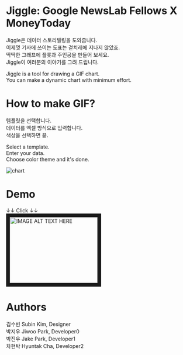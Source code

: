 # Jiggle: Google NewsLab Fellows X MoneyToday
Jiggle은 데이터 스토리텔링을 도와줍니다.  
이제껏 기사에 쓰이는 도표는 겉치레에 지나지 않았죠.  
딱딱한 그래프에 플롯과 주인공을 만들어 보세요.  
Jiggle이 여러분의 이야기를 그려 드립니다.  
  
Jiggle is a tool for drawing a GIF chart.  
You can make a dynamic chart with minimum effort.  
  
# How to make GIF?
템플릿을 선택합니다.  
데이터를 엑셀 방식으로 입력합니다.  
색상을 선택하면 끝.  
  
Select a template.  
Enter your data.  
Choose color theme and it's done.  
  
![chart](https://i.imgur.com/omdegPu.gif)

# Demo
↓↓ Click ↓↓  
<a href="http://www.youtube.com/watch?feature=player_embedded&v=Pc06_NhQT14
" target="_blank"><img src="http://img.youtube.com/vi/Pc06_NhQT14/0.jpg" 
alt="IMAGE ALT TEXT HERE" width="240" height="180" border="10" /></a>

# Authors
김수빈 Subin Kim, Designer  
박지우 Jiwoo Park, Developer0  
박진우 Jake Park, Developer1  
차현탁 Hyuntak Cha, Developer2  
